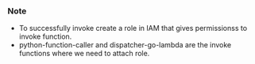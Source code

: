 ### Note
- To successfully invoke create a role in IAM that gives permissionss to invoke function.
- python-function-caller and dispatcher-go-lambda are the invoke functions where we need to attach role. 